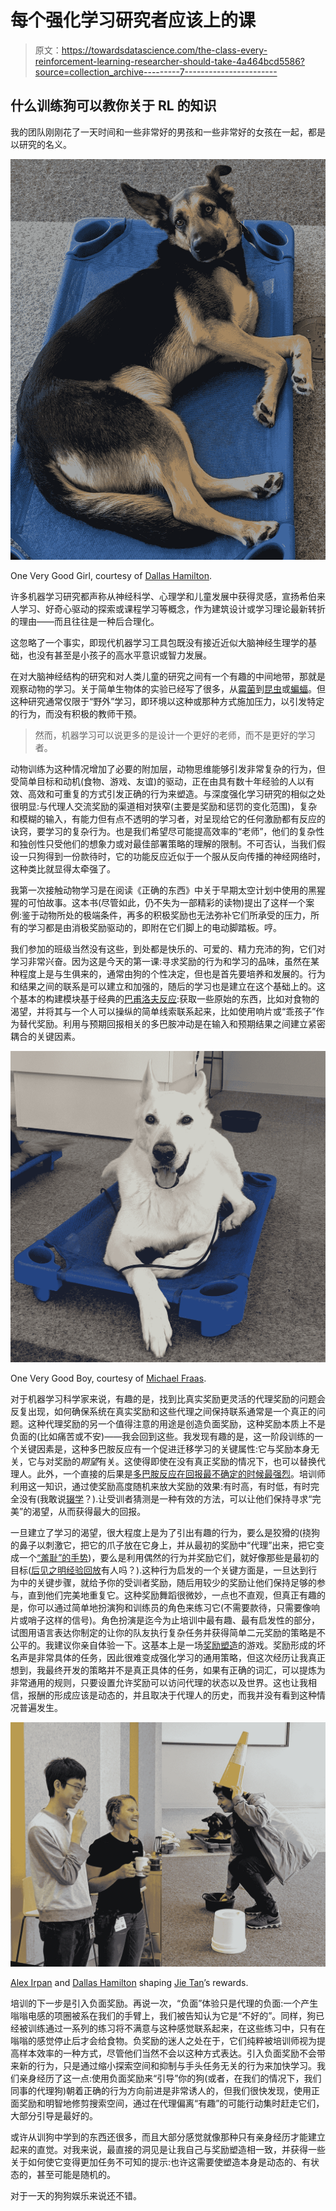 # 每个强化学习研究者应该上的课

> 原文：<https://towardsdatascience.com/the-class-every-reinforcement-learning-researcher-should-take-4a464bcd5586?source=collection_archive---------7----------------------->

## 什么训练狗可以教你关于 RL 的知识

我的团队刚刚花了一天时间和一些非常好的男孩和一些非常好的女孩在一起，都是以研究的名义。

![](img/ffe0f2600ac61a2a6360af8541680cd7.png)

One Very Good Girl, courtesy of [Dallas Hamilton](https://www.facebook.com/backtobalancek9/).

许多机器学习研究都声称从神经科学、心理学和儿童发展中获得灵感，宣扬希伯来人学习、好奇心驱动的探索或课程学习等概念，作为建筑设计或学习理论最新转折的理由——而且往往是一种后合理化。

这忽略了一个事实，即现代机器学习工具包既没有接近近似大脑神经生理学的基础，也没有甚至是小孩子的高水平意识或智力发展。

在对大脑神经结构的研究和对人类儿童的研究之间有一个有趣的中间地带，那就是观察动物的学习。关于简单生物体的实验已经写了很多，从[霉菌](https://www.quantamagazine.org/slime-molds-remember-but-do-they-learn-20180709/)到[昆虫](https://www.youtube.com/watch?v=TQeK3d83ybk)或[蝙蝠](https://www.michaelyartsev.com/research)。但这种研究通常仅限于“野外”学习，即环境以这种或那种方式施加压力，以引发特定的行为，而没有积极的教师干预。

> 然而，机器学习可以说更多的是设计一个更好的老师，而不是更好的学习者。

动物训练为这种情况增加了必要的附加层，动物思维能够引发非常复杂的行为，但受简单目标和动机(食物、游戏、友谊)的驱动，正在由具有数十年经验的人以有效、高效和可重复的方式引发正确的行为来塑造。与深度强化学习研究的相似之处很明显:与代理人交流奖励的渠道相对狭窄(主要是奖励和惩罚的变化范围)，复杂和模糊的输入，有能力但有点不透明的学习者，对呈现给它的任何激励都有反应的诀窍，要学习的复杂行为。也是我们希望尽可能提高效率的“老师”，他们的复杂性和独创性只受他们的想象力或对最佳部署策略的理解的限制。不可否认，当我们假设一只狗得到一份款待时，它的功能反应近似于一个服从反向传播的神经网络时，这种类比就显得太牵强了。

我第一次接触动物学习是在阅读《正确的东西》中关于早期太空计划中使用的黑猩猩的可怕故事。这本书(尽管如此，仍不失为一部精彩的读物)提出了这样一个案例:鉴于动物所处的极端条件，再多的积极奖励也无法弥补它们所承受的压力，所有的学习都是由消极奖励驱动的，即附在它们脚上的电动脚踏板。哼。

我们参加的班级当然没有这些，到处都是快乐的、可爱的、精力充沛的狗，它们对学习非常兴奋。因为这是今天的第一课:寻求奖励的行为和学习的品味，虽然在某种程度上是与生俱来的，通常由狗的个性决定，但也是首先要培养和发展的。行为和结果之间的联系是可以建立和加强的，随后的学习也是建立在这个基础上的。这个基本的构建模块基于经典的[巴甫洛夫反应](https://en.wikipedia.org/wiki/Classical_conditioning):获取一些原始的东西，比如对食物的渴望，并将其与一个人可以操纵的简单线索联系起来，比如使用响片或“乖孩子”作为替代奖励。利用与预期回报相关的多巴胺冲动是在输入和预期结果之间建立紧密耦合的关键因素。

![](img/93ed65e388b29029931029190628feca.png)

One Very Good Boy, courtesy of [Michael Fraas](http://precisiondogsport.com/).

对于机器学习科学家来说，有趣的是，找到比真实奖励更灵活的代理奖励的问题会反复出现，如何确保系统在真实奖励和这些代理之间保持联系通常是一个真正的问题。这种代理奖励的另一个值得注意的用途是创造负面奖励，这种奖励本质上不是负面的(比如痛苦或不安)——我会回到这些。我发现有趣的是，这一阶段训练的一个关键因素是，这种多巴胺反应有一个促进迁移学习的关键属性:它与奖励本身无关，它与对奖励的*期望*有关。这使得即使在没有真正奖励的情况下，也可以替换代理人。此外，一个直接的后果是[多巴胺反应在回报最不确定的时候最强烈](https://www.youtube.com/watch?v=axrywDP9Ii0)。培训师利用这一知识，通过使奖励高度随机来放大奖励的效果:有时高，有时低，有时完全没有(我敢说[辍学](http://jmlr.org/papers/volume15/srivastava14a.old/srivastava14a.pdf)？).让受训者猜测是一种有效的方法，可以让他们保持寻求“完美”的渴望，从而获得最大的回报。

一旦建立了学习的渴望，很大程度上是为了引出有趣的行为，要么是狡猾的(挠狗的鼻子以刺激它，把它的爪子放在它身上，并从最初的奖励中“代理”出来，把它变成一个[“羞耻”的手势](https://www.petdoors.com/blog/teach-your-dog-to-cover-their-nose/))，要么是利用偶然的行为并奖励它们，就好像那些是最初的目标([后见之明经验回放](https://arxiv.org/abs/1707.01495)有人吗？).这种行为启发的一个关键方面是，一旦达到行为中的关键步骤，就给予你的受训者奖励，随后用较少的奖励让他们保持足够的参与，直到他们完美地重复它。这种奖励舞蹈很微妙，一点也不直观，但真正有趣的是，你可以通过简单地扮演狗和训练员的角色来练习它(不需要款待，只需要像响片或哨子这样的信号)。角色扮演是迄今为止培训中最有趣、最有启发性的部分，试图用语言表达你制定的让你的队友执行复杂任务并获得简单二元奖励的策略是不公平的。我建议你亲自体验一下。这基本上是一场[奖励塑造](https://people.eecs.berkeley.edu/~pabbeel/cs287-fa09/readings/NgHaradaRussell-shaping-ICML1999.pdf)的游戏。奖励形成的坏名声是非常具体的任务，因此很难变成强化学习的通用策略，但这次经历让我真正想到，我最终开发的策略并不是真正具体的任务，如果有正确的词汇，可以提炼为非常通用的规则，只要设置允许奖励可以访问代理的状态以及世界。这也让我相信，报酬的形成应该是动态的，并且取决于代理人的历史，而我并没有看到这种情况普遍发生。

![](img/eabb2132cbacb1ef24fd5a065b8071bc.png)

[Alex Irpan](https://www.alexirpan.com/) and [Dallas Hamilton](https://www.facebook.com/backtobalancek9/) shaping [Jie Tan](http://www.jie-tan.net/)’s rewards.

培训的下一步是引入负面奖励。再说一次，“负面”体验只是代理的负面:一个产生嗡嗡电感的项圈被系在我们的手臂上，我们被告知认为它是“不好的”。同样，狗已经被训练通过一系列的练习将不满意与这种感觉联系起来，在这些练习中，只有在嗡嗡的感觉停止后才会给食物。负奖励的迷人之处在于，它们纯粹被培训师视为提高样本效率的一种方式，尽管他们当然不会以这种方式表达。引入负面奖励不会带来新的行为，只是通过缩小探索空间和抑制与手头任务无关的行为来加快学习。我们亲身经历了这一点:使用负面奖励来“引导”你的狗(或者，在我们的情况下，我们同事的代理狗)朝着正确的行为方向前进是非常诱人的，但我们很快发现，使用正面奖励和明智地修剪搜索空间，通过在代理偏离“有趣”的可能行动集时赶走它们，大部分引导是最好的。

或许从训狗中学到的东西还很多，而且大部分感觉就像那种只有亲身经历才能建立起来的直觉。对我来说，最直接的洞见是让我自己与奖励塑造相一致，并获得一些关于如何使它变得更加任务不可知的提示:也许这需要使塑造本身是动态的、有状态的，甚至可能是随机的。

对于一天的狗狗娱乐来说还不错。